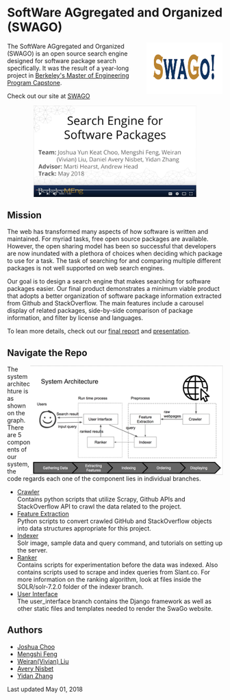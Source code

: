 # SoftWare AGgregated and Organized (SWAGO)

<img align="right" width="178" height="120"
     title="SWAGO logo" src="/docs/img/logo.png">
     
The SoftWare AGgregated and Organized (SWAGO) is an open source search engine designed for software package search specifically. It was the result of a year-long project in [Berkeley's Master of Engineering Program Capstone](https://funginstitute.berkeley.edu/programs-centers/full-time-program/capstone-experience/).

Check out our site at [SWAGO](http://35.230.66.167/)

[<p align="center"><img width="380" align="center" src="/docs/img/video.png"></p>](https://www.youtube.com/watch?v=yN-QODt0xbk)

## Mission
The web has transformed many aspects of how software is written and maintained. For myriad tasks, free open source packages are available. However, the open sharing model has been so successful that developers are now inundated with a plethora of choices when deciding which package to use for a task. The task of searching for and comparing multiple different packages is not well supported on web search engines.

Our goal is to design a search engine that makes searching for software packages easier. Our final product demonstrates a minimum viable product that adopts a better organization of software package information extracted from Github and StackOverflow. The main features include a carousel display of related packages, side-by-side comparison of package information, and filter by license and languages.

To lean more details, check out our [final report](/docs/Final%20Report.pdf) and [presentation](/docs/Final%20Presentation.pdf).

## Navigate the Repo
<img align="right" width="450" title="system architecture" src="/docs/img/system_architecture.png">

The system architechture is as shown on the graph. There are 5 components of our system, the code regards each one of the component lies in individual branches.

* [Crawler](https://github.com/vivianbuan/Search-Engine-for-Software/tree/crawler)</br>
Contains python scripts that utilize Scrapy, Github APIs and StackOverflow API to crawl the data related to the project.
* [Feature Extraction](https://github.com/vivianbuan/Search-Engine-for-Software/tree/featureExtraction) </br>
Python scripts to convert crawled GitHub and StackOverflow objects into data structures appropriate for this project.
* [Indexer](https://github.com/vivianbuan/Search-Engine-for-Software/tree/indexer)</br>
Solr image, sample data and query command, and tutorials on setting up the server.
* [Ranker](https://github.com/vivianbuan/Search-Engine-for-Software/tree/ranker) </br>
Contains scripts for experimentation before the data was indexed. Also contains scripts used to scrape and index queries from Slant.co. For more information on the ranking algorithm, look at files inside the SOLR/solr-7.2.0 folder of the indexer branch.
* [User Interface](https://github.com/vivianbuan/Search-Engine-for-Software/tree/user_interface) </br>
The user_interface branch contains the Django framework as well as other static files and templates needed to render the SwaGo website.

## Authors
* [Joshua Choo](https://github.com/choo8)
* [Mengshi Feng](https://github.com/MSFeng)
* [Weiran(Vivian) Liu](https://github.com/vivianbuan)
* [Avery Nisbet](https://github.com/danisbet)
* [Yidan Zhang](https://github.com/zhangyd)

Last updated May 01, 2018
